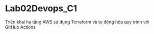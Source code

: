 # Lab02Devops_C1
Triển khai hạ tầng AWS sử dụng Terraform và tự động hóa quy trình với GitHub Actions 
